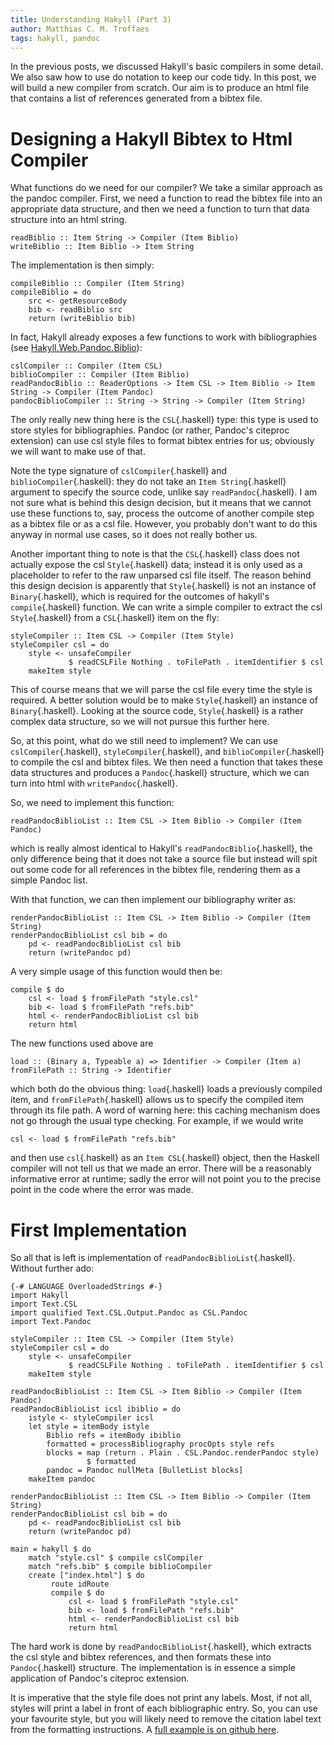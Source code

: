 ```yaml
---
title: Understanding Hakyll (Part 3)
author: Matthias C. M. Troffaes
tags: hakyll, pandoc
---
```


In the previous posts, we discussed Hakyll's basic compilers in some
detail.  We also saw how to use do notation to keep our code tidy.  In
this post, we will build a new compiler from scratch.  Our aim is to
produce an html file that contains a list of references generated from
a bibtex file.

Designing a Hakyll Bibtex to Html Compiler
==========================================

What functions do we need for our compiler?
We take a similar approach as the pandoc compiler.
First, we need a function to read the bibtex file into
an appropriate data structure, and then we need a function
to turn that data structure into an html string.

``` {.sourceCode .haskell}
readBiblio :: Item String -> Compiler (Item Biblio)
writeBiblio :: Item Biblio -> Item String
```

The implementation is then simply:

``` {.sourceCode .haskell}
compileBiblio :: Compiler (Item String)
compileBiblio = do
    src <- getResourceBody
    bib <- readBiblio src
    return (writeBiblio bib)
```

In fact, Hakyll already exposes a few functions to work with bibliographies
(see [Hakyll.Web.Pandoc.Biblio](http://jaspervdj.be/hakyll/reference/Hakyll-Web-Pandoc-Biblio.html)):

``` {.sourceCode .haskell}
cslCompiler :: Compiler (Item CSL)
biblioCompiler :: Compiler (Item Biblio)
readPandocBiblio :: ReaderOptions -> Item CSL -> Item Biblio -> Item String -> Compiler (Item Pandoc)
pandocBiblioCompiler :: String -> String -> Compiler (Item String)
```

The only really new thing here is the `CSL`{.haskell} type:
this type is used to store styles for bibliographies.
Pandoc (or rather, Pandoc's citeproc extension) can use
csl style files to format bibtex entries for us;
obviously we will want to make use of that.

Note the type signature of `cslCompiler`{.haskell}
and `biblioCompiler`{.haskell}: they do not take an `Item String`{.haskell}
argument to specify the source code, unlike say `readPandoc`{.haskell}.
I am not sure what is behind this design decision, but it means
that we cannot use these functions to, say, process the outcome of another
compile step as a bibtex file or as a csl file.
However, you probably don't want to do this anyway in normal use cases,
so it does not really bother us.

Another important thing to note is that the `CSL`{.haskell} class does
not actually expose the csl `Style`{.haskell} data; instead it is
only used as a placeholder to refer to the raw unparsed csl file itself.
The reason behind this design decision
is apparently that `Style`{.haskell} is not an instance of `Binary`{.haskell},
which is required for the outcomes of hakyll's `compile`{.haskell} function.
We can write a simple compiler to extract the csl `Style`{.haskell}
from a `CSL`{.haskell} item on the fly:

```
styleCompiler :: Item CSL -> Compiler (Item Style)
styleCompiler csl = do
    style <- unsafeCompiler
             $ readCSLFile Nothing . toFilePath . itemIdentifier $ csl
    makeItem style
```

This of course means that we will parse the csl file
every time the style is required.
A better solution would be to make
`Style`{.haskell} an instance of `Binary`{.haskell}.
Looking at the source code, `Style`{.haskell}
is a rather complex data structure, so we will not pursue this further here.

So, at this point,
what do we still need to implement? We can use `cslCompiler`{.haskell},
`styleCompiler`{.haskell}, and `biblioCompiler`{.haskell}
to compile the csl and bibtex files.
We then need a function that takes these data structures and
produces a `Pandoc`{.haskell} structure, which we can turn into html
with `writePandoc`{.haskell}.

So, we need to implement this function:

``` {.sourceCode .haskell}
readPandocBiblioList :: Item CSL -> Item Biblio -> Compiler (Item Pandoc)
```

which is really almost identical to Hakyll's
`readPandocBiblio`{.haskell}, the only difference being that it does
not take a source file but instead will spit out some code for all
references in the bibtex file, rendering them as a simple Pandoc list.

With that function, we can then implement our bibliography writer as:

``` {.sourceCode .haskell}
renderPandocBiblioList :: Item CSL -> Item Biblio -> Compiler (Item String)
renderPandocBiblioList csl bib = do
    pd <- readPandocBiblioList csl bib
    return (writePandoc pd)
```

A very simple usage of this function would then be:

``` {.sourceCode .haskell}
compile $ do
    csl <- load $ fromFilePath "style.csl"
    bib <- load $ fromFilePath "refs.bib"
    html <- renderPandocBiblioList csl bib
    return html
```

The new functions used above are

```
load :: (Binary a, Typeable a) => Identifier -> Compiler (Item a)
fromFilePath :: String -> Identifier
```

which both do the obvious thing: `load`{.haskell} loads a previously
compiled item, and `fromFilePath`{.haskell} allows us to
specify the compiled item through its file path.
A word of warning here:
this caching mechanism does not go through the usual type checking.
For example, if we would write

``` {.sourceCode .haskell}
csl <- load $ fromFilePath "refs.bib"
```

and then use `csl`{.haskell} as an `Item CSL`{.haskell} object,
then the Haskell compiler will not tell us that we made an error.
There will be a reasonably informative error at runtime;
sadly the error will not point you to the precise point in the code
where the error was made.

First Implementation
====================

So all that is left is implementation of `readPandocBiblioList`{.haskell}.
Without further ado:

``` {.sourceCode .haskell}
{-# LANGUAGE OverloadedStrings #-}
import Hakyll
import Text.CSL
import qualified Text.CSL.Output.Pandoc as CSL.Pandoc
import Text.Pandoc

styleCompiler :: Item CSL -> Compiler (Item Style)
styleCompiler csl = do
    style <- unsafeCompiler
             $ readCSLFile Nothing . toFilePath . itemIdentifier $ csl
    makeItem style

readPandocBiblioList :: Item CSL -> Item Biblio -> Compiler (Item Pandoc)
readPandocBiblioList icsl ibiblio = do
    istyle <- styleCompiler icsl
    let style = itemBody istyle
        Biblio refs = itemBody ibiblio
        formatted = processBibliography procOpts style refs
        blocks = map (return . Plain . CSL.Pandoc.renderPandoc style)
                 $ formatted
        pandoc = Pandoc nullMeta [BulletList blocks]
    makeItem pandoc

renderPandocBiblioList :: Item CSL -> Item Biblio -> Compiler (Item String)
renderPandocBiblioList csl bib = do
    pd <- readPandocBiblioList csl bib
    return (writePandoc pd)

main = hakyll $ do
    match "style.csl" $ compile cslCompiler
    match "refs.bib" $ compile biblioCompiler
    create ["index.html"] $ do
         route idRoute
         compile $ do
             csl <- load $ fromFilePath "style.csl"
             bib <- load $ fromFilePath "refs.bib"
             html <- renderPandocBiblioList csl bib
             return html
```

The hard work is done by `readPandocBiblioList`{.haskell},
which extracts the csl style and bibtex references,
and then formats these into `Pandoc`{.haskell} structure.
The implementation is in essence
a simple application of Pandoc's citeproc extension.

It is imperative that the style file does not print any labels.
Most, if not all, styles will print a label in front of each
bibliographic entry.
So, you can use your favourite style, but you will likely need to
remove the citation label text from the formatting instructions.
A [full example is on github here](https://github.com/mcmtroffaes/homepage/tree/master/posts/2015-06-26/implementation-1).
